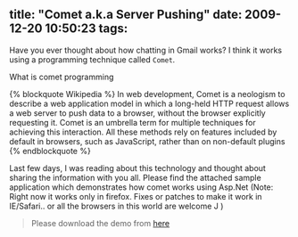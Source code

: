 title: "Comet a.k.a Server Pushing"
date: 2009-12-20 10:50:23
tags:
---

Have you ever thought about how chatting in Gmail works? I think it works using a programming technique called `Comet`.

What is comet programming

{% blockquote Wikipedia %}
In web development, Comet is a neologism to describe a web application model in which a long-held HTTP request allows a web server to push data to a browser, without the browser explicitly requesting it. Comet is an umbrella term for multiple techniques for achieving this interaction. All these methods rely on features included by default in browsers, such as JavaScript, rather than on non-default plugins
{% endblockquote %}

Last few days, I was reading about this technology and thought about sharing the information with you all. Please find the attached sample application which demonstrates how comet works using Asp.Net (Note: Right now it works only in firefox. Fixes or patches to make it work in IE/Safari.. or all the browsers in this world are welcome J )

> Please download the demo from [here](http://rajeesh.cdn.rhyble.com/download/Comet.zip)
